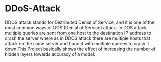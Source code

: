 # DDoS-Attack
DDOS attack stands for Distributed Denial of Service, and it is one of the most common ways of DOS (Denial of Service) attack. In DOS attack multiple queries are sent from one host to the destination IP address to crash the server where as in DDOS attack there are multiple hosts that attack on the same server and flood it with multiple queries to crash it down.This Project basically shows the effect of increasing the number of hidden layers towards accuracy of a model.

